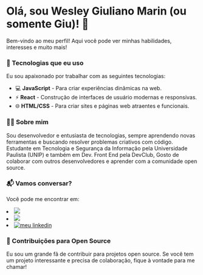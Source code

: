 # Olá, sou Wesley Giuliano Marin (ou somente Giu)! 👋

Bem-vindo ao meu perfil! Aqui você pode ver minhas habilidades, interesses e muito mais!

<div>
  <h3>🔧 Tecnologias que eu uso</h3>
  <p>Eu sou apaixonado por trabalhar com as seguintes tecnologias:</p>
  <ul>
    <li>💻 <b>JavaScript</b> - Para criar experiências dinâmicas na web.</li>
    <li>⚡ <b>React</b> - Construção de interfaces de usuário modernas e responsivas.</li>
    <li>🌐 <b>HTML/CSS</b> - Para criar sites e páginas web atraentes e funcionais.</li>
  </ul>
</div>

<div>
  <h3>👨‍💻 Sobre mim</h3>
  <p>Sou desenvolvedor e entusiasta de tecnologias, sempre aprendendo novas ferramentas e buscando resolver problemas criativos com código. Estudante em Tecnologia e Segurança da Informação pela Universidade Paulista (UNIP) e também em Dev. Front End pela DevClub, Gosto de colaborar com outros desenvolvedores e aprender com a comunidade open source.</p>
</div>

<div>
  <h3>📬 Vamos conversar?</h3>
  <p>Você pode me encontrar em:</p>


  <li> <a href="https://www.instagram.com/wesley_giuliano/" title="Visite meu insta">
  <img src="https://img.shields.io/badge/Instagram-E4405F?style=for-the-badge&logo=instagram&logoColor=white">
</a> </li>

<li> <a href="mailto:wesley.giuliano@gmail.com" title="Visite meu email">
  <img src="https://img.shields.io/badge/Gmail-D14836?style=for-the-badge&logo=gmail&logoColor=white">
</a> </li>
    
  <li> <a href="https://www.linkedin.com/in/wesleygmarin/" title="Visite meu linkedin">
  <img src="https://img.shields.io/badge/LinkedIn-0077B5?style=for-the-badge&logo=linkedin&logoColor=white" alt="meu linkedin">
</a> </li>
    	
  </div>
  <h3>🔄 Contribuições para Open Source</h3>
  <p>Eu sou um grande fã de contribuir para projetos open source. Se você tem um projeto interessante e precisa de colaboração, fique à vontade para me chamar!</p>
</div>
